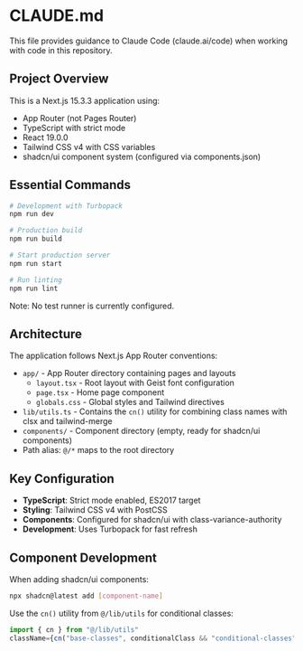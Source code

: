 # CLAUDE.md

This file provides guidance to Claude Code (claude.ai/code) when working with code in this repository.

## Project Overview

This is a Next.js 15.3.3 application using:
- App Router (not Pages Router)
- TypeScript with strict mode
- React 19.0.0
- Tailwind CSS v4 with CSS variables
- shadcn/ui component system (configured via components.json)

## Essential Commands

```bash
# Development with Turbopack
npm run dev

# Production build
npm run build

# Start production server
npm run start

# Run linting
npm run lint
```

Note: No test runner is currently configured.

## Architecture

The application follows Next.js App Router conventions:

- `app/` - App Router directory containing pages and layouts
  - `layout.tsx` - Root layout with Geist font configuration
  - `page.tsx` - Home page component
  - `globals.css` - Global styles and Tailwind directives
- `lib/utils.ts` - Contains the `cn()` utility for combining class names with clsx and tailwind-merge
- `components/` - Component directory (empty, ready for shadcn/ui components)
- Path alias: `@/*` maps to the root directory

## Key Configuration

- **TypeScript**: Strict mode enabled, ES2017 target
- **Styling**: Tailwind CSS v4 with PostCSS
- **Components**: Configured for shadcn/ui with class-variance-authority
- **Development**: Uses Turbopack for fast refresh

## Component Development

When adding shadcn/ui components:
```bash
npx shadcn@latest add [component-name]
```

Use the `cn()` utility from `@/lib/utils` for conditional classes:
```typescript
import { cn } from "@/lib/utils"
className={cn("base-classes", conditionalClass && "conditional-classes")}
```